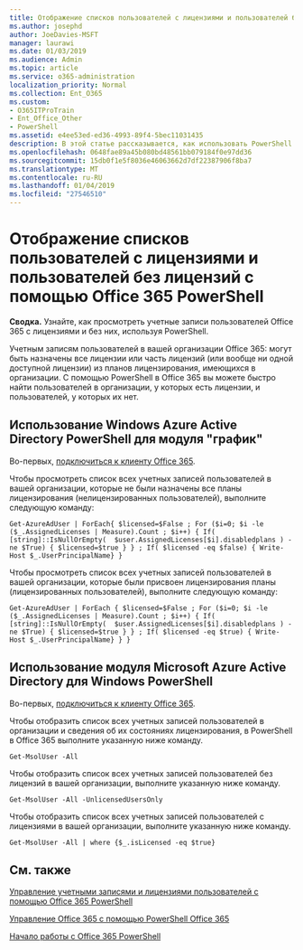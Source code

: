 ```yaml
---
title: Отображение списков пользователей с лицензиями и пользователей без лицензий с помощью Office 365 PowerShell
ms.author: josephd
author: JoeDavies-MSFT
manager: laurawi
ms.date: 01/03/2019
ms.audience: Admin
ms.topic: article
ms.service: o365-administration
localization_priority: Normal
ms.collection: Ent_O365
ms.custom:
- O365ITProTrain
- Ent_Office_Other
- PowerShell
ms.assetid: e4ee53ed-ed36-4993-89f4-5bec11031435
description: В этой статье рассказывается, как использовать PowerShell в Office 365 для просмотра учетных записей пользователей с лицензиями и пользователей без лицензий.
ms.openlocfilehash: 0648fae89a45b080bd48561bb079184f0e97dd36
ms.sourcegitcommit: 15db0f1e5f8036e46063662d7df22387906f8ba7
ms.translationtype: MT
ms.contentlocale: ru-RU
ms.lasthandoff: 01/04/2019
ms.locfileid: "27546510"
---
```

# <a name="view-licensed-and-unlicensed-users-with-office-365-powershell"></a>Отображение списков пользователей с лицензиями и пользователей без лицензий с помощью Office 365 PowerShell

**Сводка.** Узнайте, как просмотреть учетные записи пользователей Office 365 с лицензиями и без них, используя PowerShell.
  
Учетным записям пользователей в вашей организации Office 365: могут быть назначены все лицензии или часть лицензий (или вообще ни одной доступной лицензии) из планов лицензирования, имеющихся в организации. С помощью PowerShell в Office 365 вы можете быстро найти пользователей в организации, у которых есть лицензии, и пользователей, у которых их нет.


## <a name="use-the-azure-active-directory-powershell-for-graph-module"></a>Использование Windows Azure Active Directory PowerShell для модуля "график"

Во-первых, [подключиться к клиенту Office 365](connect-to-office-365-powershell.md#connect-with-the-azure-active-directory-powershell-for-graph-module).
 
Чтобы просмотреть список всех учетных записей пользователей в вашей организации, которые не были назначены все планы лицензирования (нелицензированных пользователей), выполните следующую команду:
  
```
Get-AzureAdUser | ForEach{ $licensed=$False ; For ($i=0; $i -le ($_.AssignedLicenses | Measure).Count ; $i++) { If( [string]::IsNullOrEmpty(  $user.AssignedLicenses[$i].disabledplans ) -ne $True) { $licensed=$true } } ; If( $licensed -eq $false) { Write-Host $_.UserPrincipalName} }
```

Чтобы просмотреть список всех учетных записей пользователей в вашей организации, которые были присвоен лицензирования планы (лицензированных пользователей), выполните следующую команду:
  
```
Get-AzureAdUser | ForEach { $licensed=$False ; For ($i=0; $i -le ($_.AssignedLicenses | Measure).Count ; $i++) { If( [string]::IsNullOrEmpty(  $user.AssignedLicenses[$i].disabledplans ) -ne $True) { $licensed=$true } } ; If( $licensed -eq $true) { Write-Host $_.UserPrincipalName} } }
```

## <a name="use-the-microsoft-azure-active-directory-module-for-windows-powershell"></a>Использование модуля Microsoft Azure Active Directory для Windows PowerShell

Во-первых, [подключиться к клиенту Office 365](connect-to-office-365-powershell.md#connect-with-the-microsoft-azure-active-directory-module-for-windows-powershell).

Чтобы отобразить список всех учетных записей пользователей в организации и сведения об их состояниях лицензирования, в PowerShell в Office 365 выполните указанную ниже команду.
  
```
Get-MsolUser -All
```

Чтобы отобразить список всех учетных записей пользователей без лицензий в вашей организации, выполните указанную ниже команду.
  
```
Get-MsolUser -All -UnlicensedUsersOnly
```

Чтобы отобразить список всех учетных записей пользователей с лицензиями в вашей организации, выполните указанную ниже команду.
  
```
Get-MsolUser -All | where {$_.isLicensed -eq $true}
```

## <a name="see-also"></a>См. также

[Управление учетными записями и лицензиями пользователей с помощью Office 365 PowerShell](manage-user-accounts-and-licenses-with-office-365-powershell.md)
  
[Управление Office 365 с помощью PowerShell Office 365](manage-office-365-with-office-365-powershell.md)
  
[Начало работы с Office 365 PowerShell](getting-started-with-office-365-powershell.md)
